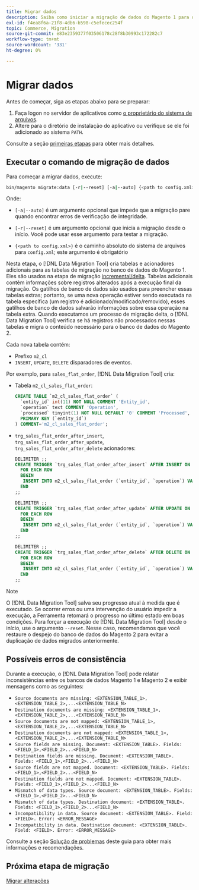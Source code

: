 ```yaml
---
title: Migrar dados
description: Saiba como iniciar a migração de dados do Magento 1 para o Magento 2 com o  [!DNL Data Migration Tool].
exl-id: f4ea8f6a-21f8-4db6-b598-c5efecec254f
topic: Commerce, Migration
source-git-commit: e83e2359377f03506178c28f8b30993c172282c7
workflow-type: tm+mt
source-wordcount: '331'
ht-degree: 0%

---
```


# Migrar dados

Antes de começar, siga as etapas abaixo para se preparar:

1. Faça logon no servidor de aplicativos como [o proprietário do sistema de arquivos](../../../installation/prerequisites/file-system/overview.md).
1. Altere para o diretório de instalação do aplicativo ou verifique se ele foi adicionado ao sistema `PATH`.

Consulte a seção [primeiras etapas](overview.md#first-steps) para obter mais detalhes.

## Executar o comando de migração de dados

Para começar a migrar dados, execute:

```bash
bin/magento migrate:data [-r|--reset] [-a|--auto] {<path to config.xml>}
```

Onde:

* `[-a|--auto]` é um argumento opcional que impede que a migração pare quando encontrar erros de verificação de integridade.

* `[-r|--reset]` é um argumento opcional que inicia a migração desde o início. Você pode usar esse argumento para testar a migração.

* `{<path to config.xml>}` é o caminho absoluto do sistema de arquivos para `config.xml`; este argumento é obrigatório

Nesta etapa, o [!DNL Data Migration Tool] cria tabelas e acionadores adicionais para as tabelas de migração no banco de dados do Magento 1. Eles são usados na etapa de migração [incremental/delta](delta.md). Tabelas adicionais contêm informações sobre registros alterados após a execução final da migração. Os gatilhos de banco de dados são usados para preencher essas tabelas extras; portanto, se uma nova operação estiver sendo executada na tabela específica (um registro é adicionado/modificado/removido), esses gatilhos de banco de dados salvarão informações sobre essa operação na tabela extra. Quando executamos um processo de migração delta, o [!DNL Data Migration Tool] verifica se há registros não processados nessas tabelas e migra o conteúdo necessário para o banco de dados do Magento 2.

Cada nova tabela contém:

* Prefixo `m2_cl`
* `INSERT`, `UPDATE`, `DELETE` disparadores de eventos.

Por exemplo, para `sales_flat_order`, [!DNL Data Migration Tool] cria:

* Tabela `m2_cl_sales_flat_order`:

  ```sql
  CREATE TABLE `m2_cl_sales_flat_order` (
    `entity_id` int(11) NOT NULL COMMENT 'Entity_id',
    `operation` text COMMENT 'Operation',
    `processed` tinyint(1) NOT NULL DEFAULT '0' COMMENT 'Processed',
    PRIMARY KEY (`entity_id`)
  ) COMMENT='m2_cl_sales_flat_order';
  ```

* `trg_sales_flat_order_after_insert`, `trg_sales_flat_order_after_update`, `trg_sales_flat_order_after_delete` acionadores:

  ```sql
  DELIMITER ;;
  CREATE TRIGGER `trg_sales_flat_order_after_insert` AFTER INSERT ON `sales_flat_order`
    FOR EACH ROW
    BEGIN
     INSERT INTO m2_cl_sales_flat_order (`entity_id`, `operation`) VALUES (NEW.entity_id, 'INSERT')ON DUPLICATE KEY UPDATE operation = 'INSERT';
    END
  ;;
  
  DELIMITER ;;
  CREATE TRIGGER `trg_sales_flat_order_after_update` AFTER UPDATE ON `sales_flat_order`
    FOR EACH ROW
    BEGIN
     INSERT INTO m2_cl_sales_flat_order (`entity_id`, `operation`) VALUES (NEW.entity_id, 'UPDATE') ON DUPLICATE KEY UPDATE operation = 'UPDATE';
    END
  ;;
  
  DELIMITER ;;
  CREATE TRIGGER `trg_sales_flat_order_after_delete` AFTER DELETE ON `sales_flat_order`
    FOR EACH ROW
    BEGIN
     INSERT INTO m2_cl_sales_flat_order (`entity_id`, `operation`) VALUES (OLD.entity_id, 'DELETE')ON DUPLICATE KEY UPDATE operation = 'DELETE';
    END
  ;;
  ```

>[!NOTE]
>
>O [!DNL Data Migration Tool] salva seu progresso atual à medida que é executado. Se ocorrer erros ou uma intervenção do usuário impedir a execução, a Ferramenta retomará o progresso no último estado em boas condições. Para forçar a execução de [!DNL Data Migration Tool] desde o início, use o argumento `--reset`. Nesse caso, recomendamos que você restaure o despejo do banco de dados do Magento 2 para evitar a duplicação de dados migrados anteriormente.


## Possíveis erros de consistência

Durante a execução, o [!DNL Data Migration Tool] pode relatar inconsistências entre os bancos de dados Magento 1 e Magento 2 e exibir mensagens como as seguintes:

* `Source documents are missing: <EXTENSION_TABLE_1>,<EXTENSION_TABLE_2>,...<EXTENSION_TABLE_N>`
* `Destination documents are missing: <EXTENSION_TABLE_1>,<EXTENSION_TABLE_2>,...<EXTENSION_TABLE_N>`
* `Source documents are not mapped: <EXTENSION_TABLE_1>,<EXTENSION_TABLE_2>,...<EXTENSION_TABLE_N>`
* `Destination documents are not mapped: <EXTENSION_TABLE_1>,<EXTENSION_TABLE_2>,...<EXTENSION_TABLE_N>`
* `Source fields are missing. Document: <EXTENSION_TABLE>. Fields: <FIELD_1>,<FIELD_2>...<FIELD_N>`
* `Destination fields are missing. Document: <EXTENSION_TABLE>. Fields: <FIELD_1>,<FIELD_2>...<FIELD_N>`
* `Source fields are not mapped. Document: <EXTENSION_TABLE>. Fields: <FIELD_1>,<FIELD_2>...<FIELD_N>`
* `Destination fields are not mapped. Document: <EXTENSION_TABLE>. Fields: <FIELD_1>,<FIELD_2>...<FIELD_N>`
* `Mismatch of data types. Source document: <EXTENSION_TABLE>. Fields: <FIELD_1>,<FIELD_2>...<FIELD_N>`
* `Mismatch of data types. Destination document: <EXTENSION_TABLE>. Fields: <FIELD_1>,<FIELD_2>...<FIELD_N>`
* `Incompatibility in data. Source document: <EXTENSION_TABLE>. Field: <FIELD>. Error: <ERROR_MESSAGE>`
* `Incompatibility in data. Destination document: <EXTENSION_TABLE>. Field: <FIELD>. Error: <ERROR_MESSAGE>`

Consulte a seção [Solução de problemas](https://support.magento.com/hc/en-us/articles/360033020451) deste guia para obter mais informações e recomendações.

## Próxima etapa de migração

[Migrar alterações](delta.md)
